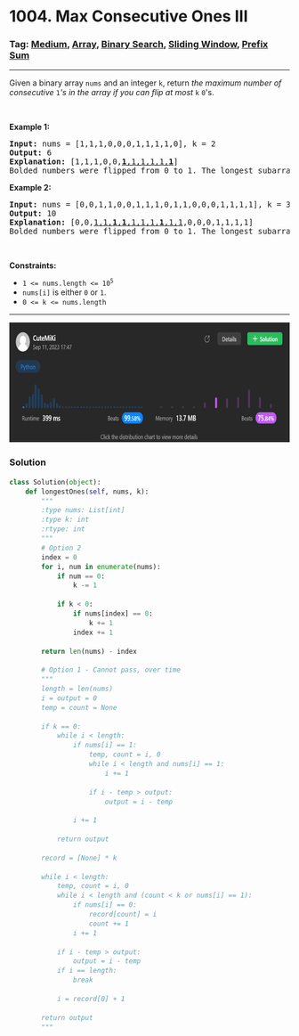 # 1004. Max Consecutive Ones III
### Tag: [Medium](https://github.com/TheOnlyMiki/LeetCode-For-Fun/tree/main#medium-level), [Array](https://github.com/TheOnlyMiki/LeetCode-For-Fun/tree/main#array), [Binary Search](https://github.com/TheOnlyMiki/LeetCode-For-Fun/tree/main#binary-search), [Sliding Window](https://github.com/TheOnlyMiki/LeetCode-For-Fun/tree/main#sliding-window), [Prefix Sum](https://github.com/TheOnlyMiki/LeetCode-For-Fun/tree/main#prefix-sum)
---
<div class="px-5 pt-4"><div class="flex"></div><div class="xFUwe" data-track-load="description_content"><p>Given a binary array <code>nums</code> and an integer <code>k</code>, return <em>the maximum number of consecutive </em><code>1</code><em>'s in the array if you can flip at most</em> <code>k</code> <code>0</code>'s.</p>

<p>&nbsp;</p>
<p><strong class="example">Example 1:</strong></p>

<pre><strong>Input:</strong> nums = [1,1,1,0,0,0,1,1,1,1,0], k = 2
<strong>Output:</strong> 6
<strong>Explanation:</strong> [1,1,1,0,0,<u><strong>1</strong>,1,1,1,1,<strong>1</strong></u>]
Bolded numbers were flipped from 0 to 1. The longest subarray is underlined.</pre>

<p><strong class="example">Example 2:</strong></p>

<pre><strong>Input:</strong> nums = [0,0,1,1,0,0,1,1,1,0,1,1,0,0,0,1,1,1,1], k = 3
<strong>Output:</strong> 10
<strong>Explanation:</strong> [0,0,<u>1,1,<strong>1</strong>,<strong>1</strong>,1,1,1,<strong>1</strong>,1,1</u>,0,0,0,1,1,1,1]
Bolded numbers were flipped from 0 to 1. The longest subarray is underlined.
</pre>

<p>&nbsp;</p>
<p><strong>Constraints:</strong></p>

<ul>
	<li><code>1 &lt;= nums.length &lt;= 10<sup>5</sup></code></li>
	<li><code>nums[i]</code> is either <code>0</code> or <code>1</code>.</li>
	<li><code>0 &lt;= k &lt;= nums.length</code></li>
</ul>
</div></div>

---
<img src="Submit.png" width="700" height="215" />

### Solution

```python
class Solution(object):
    def longestOnes(self, nums, k):
        """
        :type nums: List[int]
        :type k: int
        :rtype: int
        """
        # Option 2
        index = 0
        for i, num in enumerate(nums):
            if num == 0:
                k -= 1

            if k < 0:
                if nums[index] == 0:
                    k += 1
                index += 1

        return len(nums) - index

        # Option 1 - Cannot pass, over time
        """
        length = len(nums)
        i = output = 0
        temp = count = None

        if k == 0:
            while i < length:
                if nums[i] == 1:
                    temp, count = i, 0
                    while i < length and nums[i] == 1:
                        i += 1

                    if i - temp > output:
                        output = i - temp

                i += 1

            return output

        record = [None] * k

        while i < length:
            temp, count = i, 0
            while i < length and (count < k or nums[i] == 1):
                if nums[i] == 0:
                    record[count] = i
                    count += 1
                i += 1

            if i - temp > output:
                output = i - temp
            if i == length:
                break

            i = record[0] + 1

        return output
        """
```
